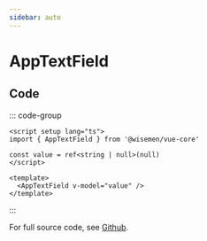 ```yaml
---
sidebar: auto
---
```


# AppTextField

<!-- @include: ./app-text-field-meta.md -->

## Code

::: code-group
```vue [Usage]
<script setup lang="ts">
import { AppTextField } from '@wisemen/vue-core'

const value = ref<string | null>(null)
</script>
  
<template>
  <AppTextField v-model="value" />
</template>
```
:::

For full source code, see [Github](https://github.com/wisemen-digital/vue-core/blob/main/packages/components/src/components/text-field/AppTextField.vue).
